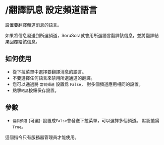 # /翻譯訊息 設定頻道語言

設置要翻譯頻道消息的語言。

如果將信息發送到所選頻道，SoruSora就會用所選語言翻譯該信息，並將翻譯結果回覆給該信息。

## 如何使用

* 從下拉菜單中選擇要翻譯消息的語言。
* 不要選擇任何語言來禁用所選通道的翻譯。
* 您可以通過將 `當前頻道` 設置爲 `False`， 對多個頻道應用相同的設置。
* 點擊`結晶`按鈕保存設置。

## 參數

* `當前頻道` (可選): 設置成`False`會發送下拉菜單，可以選擇多個頻道。 默認值爲 `True`。

這個指令只有服務器管理員才能使用。
